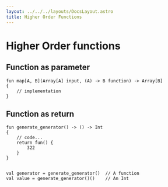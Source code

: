 ```yaml
---
layout: ../../../layouts/DocsLayout.astro
title: Higher Order Functions 
---
```


# Higher Order functions


## Function as parameter

```thp
fun map[A, B](Array[A] input, (A) -> B function) -> Array[B]
{
    // implementation
}

```

## Function as return

```thp
fun generate_generator() -> () -> Int
{
    // code...
    return fun() {
        322
    }
}


val generator = generate_generator()  // A function
val value = generate_generator()()    // An Int
```



